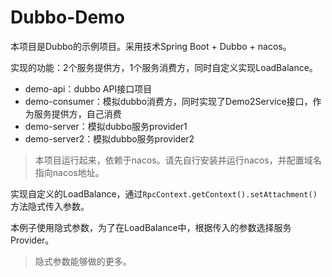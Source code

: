 # Dubbo-Demo

本项目是Dubbo的示例项目。采用技术Spring Boot + Dubbo + nacos。

实现的功能：2个服务提供方，1个服务消费方，同时自定义实现LoadBalance。

* demo-api：dubbo API接口项目
* demo-consumer：模拟dubbo消费方，同时实现了Demo2Service接口，作为服务提供方，自己消费
* demo-server：模拟dubbo服务provider1
* demo-server2：模拟dubbo服务provider2

> 本项目运行起来，依赖于nacos。请先自行安装并运行nacos，并配置域名指向nacos地址。

实现自定义的LoadBalance，通过`RpcContext.getContext().setAttachment()`方法隐式传入参数。

本例子使用隐式参数，为了在LoadBalance中，根据传入的参数选择服务Provider。

> 隐式参数能够做的更多。